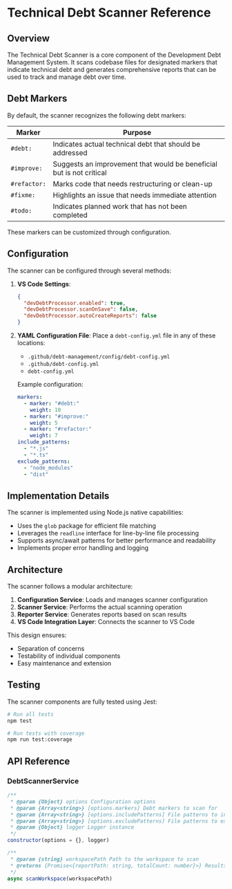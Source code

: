 # Technical Debt Scanner Reference

## Overview

The Technical Debt Scanner is a core component of the Development Debt Management System. It scans codebase files for designated markers that indicate technical debt and generates comprehensive reports that can be used to track and manage debt over time.

## Debt Markers

By default, the scanner recognizes the following debt markers:

| Marker | Purpose |
|--------|---------|
| `#debt:` | Indicates actual technical debt that should be addressed |
| `#improve:` | Suggests an improvement that would be beneficial but is not critical |
| `#refactor:` | Marks code that needs restructuring or clean-up |
| `#fixme:` | Highlights an issue that needs immediate attention |
| `#todo:` | Indicates planned work that has not been completed |

These markers can be customized through configuration.

## Configuration

The scanner can be configured through several methods:

1. **VS Code Settings**:

   ```json
   {
     "devDebtProcessor.enabled": true,
     "devDebtProcessor.scanOnSave": false,
     "devDebtProcessor.autoCreateReports": false
   }
   ```

2. **YAML Configuration File**: Place a `debt-config.yml` file in any of these locations:
   - `.github/debt-management/config/debt-config.yml`
   - `.github/debt-config.yml`
   - `debt-config.yml`

   Example configuration:

   ```yaml
   markers:
     - marker: "#debt:"
       weight: 10
     - marker: "#improve:"
       weight: 5
     - marker: "#refactor:"
       weight: 7
   include_patterns:
     - "*.js"
     - "*.ts"
   exclude_patterns:
     - "node_modules"
     - "dist"
   ```

## Implementation Details

The scanner is implemented using Node.js native capabilities:

- Uses the `glob` package for efficient file matching
- Leverages the `readline` interface for line-by-line file processing
- Supports async/await patterns for better performance and readability
- Implements proper error handling and logging

## Architecture

The scanner follows a modular architecture:

1. **Configuration Service**: Loads and manages scanner configuration
2. **Scanner Service**: Performs the actual scanning operation
3. **Reporter Service**: Generates reports based on scan results
4. **VS Code Integration Layer**: Connects the scanner to VS Code

This design ensures:

- Separation of concerns
- Testability of individual components
- Easy maintenance and extension

## Testing

The scanner components are fully tested using Jest:

```bash
# Run all tests
npm test

# Run tests with coverage
npm run test:coverage
```

## API Reference

### DebtScannerService

```javascript
/**
 * @param {Object} options Configuration options
 * @param {Array<string>} [options.markers] Debt markers to scan for
 * @param {Array<string>} [options.includePatterns] File patterns to include
 * @param {Array<string>} [options.excludePatterns] File patterns to exclude
 * @param {Object} logger Logger instance
 */
constructor(options = {}, logger)

/**
 * @param {string} workspacePath Path to the workspace to scan
 * @returns {Promise<{reportPath: string, totalCount: number}>} Results of the scan
 */
async scanWorkspace(workspacePath)
```
